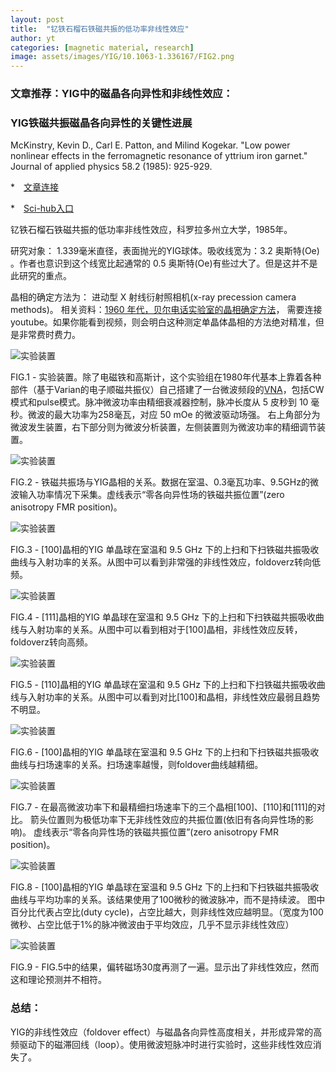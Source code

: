 ```yaml
---
layout: post
title:  "钇铁石榴石铁磁共振的低功率非线性效应"
author: yt
categories: [magnetic material, research]
image: assets/images/YIG/10.1063-1.336167/FIG2.png
---
```


### 文章推荐：YIG中的磁晶各向异性和非线性效应：

### YIG铁磁共振磁晶各向异性的关键性进展

McKinstry, Kevin D., Carl E. Patton, and Milind Kogekar. "Low power nonlinear effects in the ferromagnetic resonance of yttrium iron garnet." Journal of applied physics 58.2 (1985): 925-929.

*　[文章连接]( https://aip.scitation.org/doi/abs/10.1063/1.336167)

*　[Sci-hub入口](https://sci-hub.ru/10.1063/1.336167)

钇铁石榴石铁磁共振的低功率非线性效应，科罗拉多州立大学，1985年。

研究对象： 1.339毫米直径，表面抛光的YIG球体。吸收线宽为：3.2 奥斯特(Oe) 。作者也意识到这个线宽比起通常的 0.5 奥斯特(Oe)有些过大了。但是这并不是此研究的重点。

晶相的确定方法为： 进动型 X 射线衍射照相机(x-ray precession camera methods)。
相关资料：[1960 年代，贝尔电话实验室的晶相确定方法](https://www.youtube.com/watch?v=Ojm_R1t9is4)， 需要连接youtube。如果你能看到视频，则会明白这种测定单晶体晶相的方法绝对精准，但是非常费时费力。

![实验装置](../assets/images/YIG/10.1063-1.336167/FIG1.png)

FIG.1 - 实验装置。除了电磁铁和高斯计，这个实验组在1980年代基本上靠着各种部件（基于Varian的电子顺磁共振仪）自己搭建了一台微波频段的[VNA](https://en.wikipedia.org/wiki/Network_analyzer_(electrical))，包括CW模式和pulse模式。脉冲微波功率由精细衰减器控制，脉冲长度从 5 皮秒到 10 毫秒。微波的最大功率为258毫瓦，对应 50 mOe 的微波驱动场强。
右上角部分为微波发生装置，右下部分则为微波分析装置，左侧装置则为微波功率的精细调节装置。

![实验装置](../assets/images/YIG/10.1063-1.336167/FIG2.png)

FIG.2 - 铁磁共振场与YIG晶相的关系。数据在室温、0.3毫瓦功率、9.5GHz的微波输入功率情况下采集。虚线表示“零各向异性场的铁磁共振位置”(zero anisotropy FMR position)。

![实验装置](../assets/images/YIG/10.1063-1.336167/FIG3.png)

FIG.3 - [100]晶相的YIG 单晶球在室温和 9.5 GHz 下的上扫和下扫铁磁共振吸收曲线与入射功率的关系。从图中可以看到非常强的非线性效应，foldoverz转向低频。

![实验装置](../assets/images/YIG/10.1063-1.336167/FIG4.png)

FIG.4 - [111]晶相的YIG 单晶球在室温和 9.5 GHz 下的上扫和下扫铁磁共振吸收曲线与入射功率的关系。从图中可以看到相对于[100]晶相，非线性效应反转，foldoverz转向高频。

![实验装置](../assets/images/YIG/10.1063-1.336167/FIG5.png)

FIG.5 - [110]晶相的YIG 单晶球在室温和 9.5 GHz 下的上扫和下扫铁磁共振吸收曲线与入射功率的关系。从图中可以看到对比[100]和晶相，非线性效应最弱且趋势不明显。

![实验装置](../assets/images/YIG/10.1063-1.336167/FIG6.png)

FIG.6 - [100]晶相的YIG 单晶球在室温和 9.5 GHz 下的上扫和下扫铁磁共振吸收曲线与扫场速率的关系。扫场速率越慢，则foldover曲线越精细。

![实验装置](../assets/images/YIG/10.1063-1.336167/FIG7.png)

FIG.7 - 在最高微波功率下和最精细扫场速率下的三个晶相[100]、[110]和[111]的对比。
箭头位置则为极低功率下无非线性效应的共振位置(依旧有各向异性场的影响)。
虚线表示“零各向异性场的铁磁共振位置”(zero anisotropy FMR position)。

![实验装置](../assets/images/YIG/10.1063-1.336167/FIG8.png)

FIG.8 - [100]晶相的YIG 单晶球在室温和 9.5 GHz 下的上扫和下扫铁磁共振吸收曲线与平均功率的关系。该结果使用了100微秒的微波脉冲，而不是持续波。
图中百分比代表占空比(duty cycle)，占空比越大，则非线性效应越明显。（宽度为100微秒、占空比低于1%的脉冲微波由于平均效应，几乎不显示非线性效应）

![实验装置](../assets/images/YIG/10.1063-1.336167/FIG9.png)

FIG.9 - FIG.5中的结果，偏转磁场30度再测了一遍。显示出了非线性效应，然而这和理论预测并不相符。

### 总结：

 YIG的非线性效应（foldover effect）与磁晶各向异性高度相关，并形成异常的高频驱动下的磁滞回线（loop）。使用微波短脉冲时进行实验时，这些非线性效应消失了。
